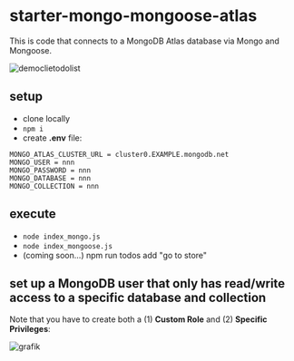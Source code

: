 # starter-mongo-mongoose-atlas

This is code that connects to a MongoDB Atlas database via Mongo and Mongoose. 

![democlietodolist](https://github.com/edwardtanguay/starter-mongo-mongoose-atlas/assets/446574/89ee0d10-0944-41b5-b8ad-732422343020)

## setup

- clone locally
- `npm i`
- create **.env** file:

```
MONGO_ATLAS_CLUSTER_URL = cluster0.EXAMPLE.mongodb.net
MONGO_USER = nnn
MONGO_PASSWORD = nnn
MONGO_DATABASE = nnn
MONGO_COLLECTION = nnn
```

## execute

- `node index_mongo.js`
- `node index_mongoose.js`
- (coming soon...) npm run todos add "go to store"

## set up a MongoDB user that only has read/write access to a specific database and collection

Note that you have to create both a (1) **Custom Role** and (2) **Specific Privileges**:

![grafik](https://github.com/edwardtanguay/starter-mongo-mongoose-atlas/assets/446574/4926f497-96eb-4d12-a5fd-dd45c855785f)
